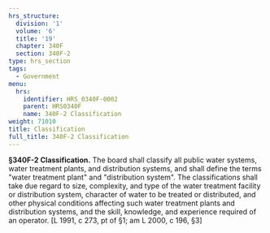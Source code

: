 ```yaml
---
hrs_structure:
  division: '1'
  volume: '6'
  title: '19'
  chapter: 340F
  section: 340F-2
type: hrs_section
tags:
  - Government
menu:
  hrs:
    identifier: HRS_0340F-0002
    parent: HRS0340F
    name: 340F-2 Classification
weight: 71010
title: Classification
full_title: 340F-2 Classification
---
```

**§340F-2 Classification.** The board shall classify all public water systems, water treatment plants, and distribution systems, and shall define the terms "water treatment plant" and "distribution system". The classifications shall take due regard to size, complexity, and type of the water treatment facility or distribution system, character of water to be treated or distributed, and other physical conditions affecting such water treatment plants and distribution systems, and the skill, knowledge, and experience required of an operator. [L 1991, c 273, pt of §1; am L 2000, c 196, §3]